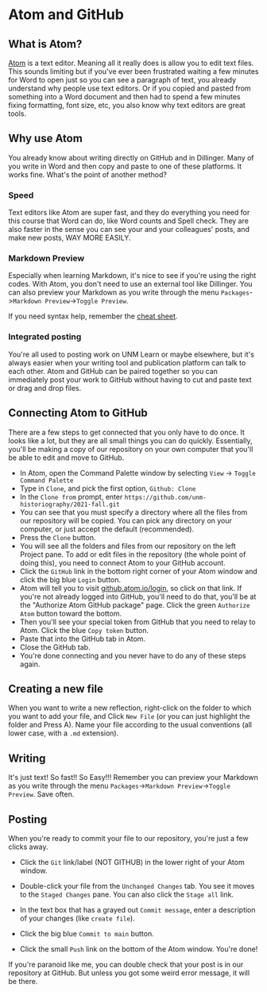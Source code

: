 # Atom and GitHub

## What is Atom?
[Atom](http://atom.io) is a text editor. Meaning all it really does is allow you to edit text files. This sounds limiting but if you've ever been frustrated waiting a few minutes for Word to open just so you can see a paragraph of text, you already understand why people use text editors. Or if you copied and pasted from something into a Word document and then had to spend a few minutes fixing formatting, font size, etc, you also know why text editors are great tools.


## Why use Atom
You already know about writing directly on GitHub and in Dillinger. Many of you write in Word and then copy and paste to one of these platforms. It works fine. What's the point of another method?

### Speed
Text editors like Atom are super fast, and they do everything you need for this course that Word can do, like Word counts and Spell check. They are also faster in the sense you can see your and your colleagues' posts, and make new posts, WAY MORE EASILY.


### Markdown Preview
Especially when learning Markdown, it's nice to see if you're using the right codes. With Atom, you don't need to use an external tool like Dillinger. You can also preview your Markdown as you write through the menu `Packages`->`Markdown Preview`->`Toggle Preview`.

If you need syntax help, remember the [cheat sheet](https://www.markdownguide.org/cheat-sheet).


### Integrated posting
You're all used to posting work on UNM Learn or maybe elsewhere, but it's always easier when your writing tool and publication platform can talk to each other. Atom and GitHub can be paired together so you can immediately post your work to GitHub without having to cut and paste text or drag and drop files.


## Connecting Atom to GitHub
There are a few steps to get connected that you only have to do once. It looks like a lot, but they are all small things you can do quickly. Essentially, you'll be making a copy of our repository on your own computer that you'll be able to edit and move to GitHub.
- In Atom, open the Command Palette window by selecting `View` -> `Toggle Command Palette`
- Type in `Clone`, and pick the first option, `Github: Clone`
- In the `Clone from` prompt, enter `https://github.com/unm-historiography/2021-fall.git`
- You can see that you must specify a directory where all the files from our repository will be copied. You can pick any directory on your computer, or just accept the default (recommended).
- Press the `Clone` button.
- You will see all the folders and files from our repository on the left Project pane. To add or edit files in the repository (the whole point of doing this), you need to connect Atom to your GitHub account.
- Click the `GitHub` link in the bottom right corner of your Atom window and click the big blue `Login` button.
- Atom will tell you to visit [github.atom.io/login](http://github.atom.io/login), so click on that link. If you're not already logged into GitHub, you'll need to do that, you'll be at the "Authorize Atom GitHub package" page. Click the green `Authorize Atom` button toward the bottom.
- Then you'll see your special token from GitHub that you need to relay to Atom. Click the blue `Copy token` button.
- Paste that into the GitHub tab in Atom.
- Close the GitHub tab.
- You're done connecting and you never have to do any of these steps again.

## Creating a new file
When you want to write a new reflection, right-click on the folder to which you want to add your file, and Click `New File` (or you can just highlight the folder and Press A). Name your file according to the usual conventions (all lower case, with a `.md` extension).

## Writing
It's just text! So fast!! So Easy!!! Remember you can preview your Markdown as you write through the menu `Packages`->`Markdown Preview`->`Toggle Preview`. Save often.

## Posting
When you're ready to commit your file to our repository, you're just a few clicks away.

- Click the `Git` link/label (NOT GITHUB) in the lower right of your Atom window.

- Double-click your file from the `Unchanged Changes` tab. You see it moves to the `Staged Changes` pane. You can also click the `Stage all` link.

- In the text box that has a grayed out `Commit message`, enter a description of your changes (like `create file`).

- Click the big blue `Commit to main` button.

- Click the small `Push` link on the bottom of the Atom window. You're done!

If you're paranoid like me, you can double check that your post is in our repository at GitHub. But unless you got some weird error message, it will be there.
